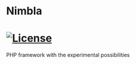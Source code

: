 Nimbla
===========================
[![License](http://img.shields.io/badge/license-Apache%202.0-red.svg)](https://github.com/GrinchakYaroslav/Nimbla/blob/master/LICENSE)
======

PHP framework with the experimental possibilities
